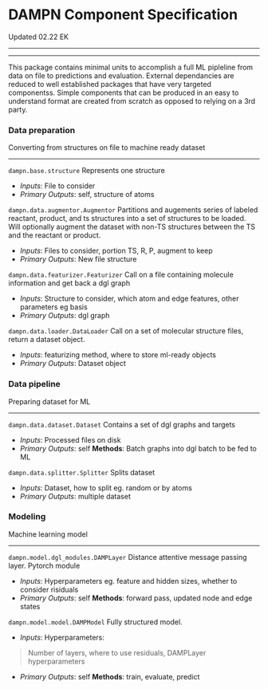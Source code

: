 # DAMPN Component Specification
Updated 02.22 EK
***
***

This package contains minimal units to accomplish a full ML pipleline from data on file to predictions and evaluation.
External dependancies are reduced to well established packages that have very targeted componentss. Simple
components that can be produced in an easy to understand format are created from scratch as opposed to relying on a 3rd party.

### Data preparation
Converting from structures on file to machine ready dataset
***

`dampn.base.structure`
Represents one structure
- _Inputs_: File to consider
- _Primary Outputs_: self, structure of atoms

`dampn.data.augmentor.Augmentor`
Partitions and augements series of labeled reactant, product, and ts structures into a set of structures to be loaded.
Will optionally augment the dataset with non-TS structures between the TS and the reactant or product.
- _Inputs_: Files to consider, portion TS, R, P, augment to keep
- _Primary Outputs_: New file structure

`dampn.data.featurizer.Featurizer`
Call on a file containing molecule information and get back a dgl graph
- _Inputs_: Structure to consider, which atom and edge features, other parameters eg basis
- _Primary Outputs_: dgl graph

`dampn.data.loader.DataLoader`
Call on a set of molecular structure files, return a dataset object.
- _Inputs_: featurizing method, where to store ml-ready objects
- _Primary Outputs_: Dataset object

### Data pipeline
Preparing dataset for ML
***

`dampn.data.dataset.Dataset`
Contains a set of dgl graphs and targets
- _Inputs_: Processed files on disk
- _Primary Outputs_: self 
__Methods__: Batch graphs into dgl batch to be fed to ML


`dampn.data.splitter.Splitter`
Splits dataset
- _Inputs_: Dataset, how to split eg. random or by atoms
- _Primary Outputs_: multiple dataset

### Modeling
Machine learning model
***

`dampn.model.dgl_modules.DAMPLayer`
Distance attentive message passing layer. Pytorch module
- _Inputs_: Hyperparameters eg. feature and hidden sizes, whether to consider risiduals
- _Primary Outputs_: self
__Methods__: forward pass, updated node and edge states

`dampn.model.model.DAMPModel`
Fully structured model.
- _Inputs_: Hyperparameters:
> Number of layers, where to use residuals, DAMPLayer hyperparameters
- _Primary Outputs_: self
__Methods__: train, evaluate, predict

